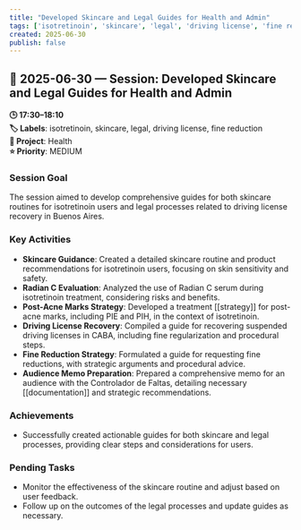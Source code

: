 ```yaml
---
title: "Developed Skincare and Legal Guides for Health and Admin"
tags: ['isotretinoin', 'skincare', 'legal', 'driving license', 'fine reduction']
created: 2025-06-30
publish: false
---
```


## 📅 2025-06-30 — Session: Developed Skincare and Legal Guides for Health and Admin

**🕒 17:30–18:10**  
**🏷️ Labels**: isotretinoin, skincare, legal, driving license, fine reduction  
**📂 Project**: Health  
**⭐ Priority**: MEDIUM  


### Session Goal
The session aimed to develop comprehensive guides for both skincare routines for isotretinoin users and legal processes related to driving license recovery in Buenos Aires.

### Key Activities
- **Skincare Guidance**: Created a detailed skincare routine and product recommendations for isotretinoin users, focusing on skin sensitivity and safety.
- **Radian C Evaluation**: Analyzed the use of Radian C serum during isotretinoin treatment, considering risks and benefits.
- **Post-Acne Marks Strategy**: Developed a treatment [[strategy]] for post-acne marks, including PIE and PIH, in the context of isotretinoin.
- **Driving License Recovery**: Compiled a guide for recovering suspended driving licenses in CABA, including fine regularization and procedural steps.
- **Fine Reduction Strategy**: Formulated a guide for requesting fine reductions, with strategic arguments and procedural advice.
- **Audience Memo Preparation**: Prepared a comprehensive memo for an audience with the Controlador de Faltas, detailing necessary [[documentation]] and strategic recommendations.

### Achievements
- Successfully created actionable guides for both skincare and legal processes, providing clear steps and considerations for users.

### Pending Tasks
- Monitor the effectiveness of the skincare routine and adjust based on user feedback.
- Follow up on the outcomes of the legal processes and update guides as necessary.
